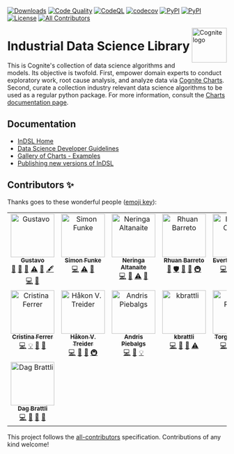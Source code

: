 [![Downloads](https://static.pepy.tech/personalized-badge/indsl?period=total&units=international_system&left_color=black&right_color=brightgreen&left_text=PyPi%20Downloads)](https://pepy.tech/project/indsl) [![Code Quality](https://github.com/cognitedata/indsl/actions/workflows/code-quality.yaml/badge.svg)](https://github.com/cognitedata/indsl/actions/workflows/code-quality.yaml) [![CodeQL](https://github.com/cognitedata/indsl/actions/workflows/codeql-analysis.yml/badge.svg)](https://github.com/cognitedata/indsl/actions/workflows/codeql-analysis.yml) [![codecov](https://codecov.io/gh/cognitedata/indsl/branch/main/graph/badge.svg?token=N63jUovh1o)](https://codecov.io/gh/cognitedata/indsl) [![PyPI](https://img.shields.io/pypi/pyversions/indsl)](https://pypi.org/project/indsl/)
[![PyPI](https://img.shields.io/pypi/v/indsl)](https://pypi.org/project/indsl/)[![License](https://img.shields.io/github/license/cognitedata/indsl)]()<!-- ALL-CONTRIBUTORS-BADGE:START - Do not remove or modify this section -->
[![All Contributors](https://img.shields.io/badge/all_contributors-15-orange.svg?style=flat-square)](#contributors-)
<!-- ALL-CONTRIBUTORS-BADGE:END -->

<a href="https://cognite.com/">
    <img src="https://github.com/cognitedata/cognite-python-docs/blob/master/img/cognite_logo.png" alt="Cognite logo" title="Cognite" align="right" height="80" />
</a>

Industrial Data Science Library
=========================================

This is Cognite's collection of data science algorithms and models. Its objective is twofold. First, empower domain
experts to conduct exploratory work, root cause analysis, and analyze data via <a href="https://charts.cogniteapp.com/" target="_blank">Cognite Charts</a>.
Second, curate a collection industry relevant data science algorithms to be used as a regular python package.
For more information, consult the <a href="https://docs.cognite.com/cdf/charts/" target="_blank">Charts documentation page</a>.

## Documentation
* [InDSL Home](https://indsl.docs.cognite.com/)
* [Data Science Developer Guidelines](https://indsl.docs.cognite.com/contribute.html)
* [Gallery of Charts - Examples](https://indsl.docs.cognite.com/auto_examples/index.html)
* [Publishing new versions of InDSL](./PUBLISHING.md)

## Contributors ✨

Thanks goes to these wonderful people ([emoji key](https://allcontributors.org/docs/en/emoji-key)):

<!-- ALL-CONTRIBUTORS-LIST:START - Do not remove or modify this section -->
<!-- prettier-ignore-start -->
<!-- markdownlint-disable -->
<table>
  <tbody>
    <tr>
      <td align="center" valign="top" width="14.28%"><a href="https://github.com/gzarruk"><img src="https://avatars.githubusercontent.com/u/24595022?v=4?s=100" width="100px;" alt="Gustavo"/><br /><sub><b>Gustavo</b></sub></a><br /><a href="https://github.com/cognitedata/indsl/commits?author=gzarruk" title="Documentation">📖</a> <a href="https://github.com/cognitedata/indsl/pulls?q=is%3Apr+reviewed-by%3Agzarruk" title="Reviewed Pull Requests">👀</a> <a href="#talk-gzarruk" title="Talks">📢</a> <a href="https://github.com/cognitedata/indsl/commits?author=gzarruk" title="Tests">⚠️</a> <a href="#data-gzarruk" title="Data">🔣</a> <a href="#content-gzarruk" title="Content">🖋</a> <a href="https://github.com/cognitedata/indsl/commits?author=gzarruk" title="Code">💻</a> <a href="#ideas-gzarruk" title="Ideas, Planning, & Feedback">🤔</a></td>
      <td align="center" valign="top" width="14.28%"><a href="https://github.com/funsim"><img src="https://avatars.githubusercontent.com/u/763150?v=4?s=100" width="100px;" alt="Simon Funke"/><br /><sub><b>Simon Funke</b></sub></a><br /><a href="https://github.com/cognitedata/indsl/commits?author=funsim" title="Code">💻</a> <a href="https://github.com/cognitedata/indsl/commits?author=funsim" title="Tests">⚠️</a> <a href="https://github.com/cognitedata/indsl/issues?q=author%3Afunsim" title="Bug reports">🐛</a></td>
      <td align="center" valign="top" width="14.28%"><a href="https://github.com/neringaalt"><img src="https://avatars.githubusercontent.com/u/8692658?v=4?s=100" width="100px;" alt="Neringa Altanaite"/><br /><sub><b>Neringa Altanaite</b></sub></a><br /><a href="https://github.com/cognitedata/indsl/commits?author=neringaalt" title="Code">💻</a> <a href="https://github.com/cognitedata/indsl/pulls?q=is%3Apr+reviewed-by%3Aneringaalt" title="Reviewed Pull Requests">👀</a> <a href="https://github.com/cognitedata/indsl/commits?author=neringaalt" title="Tests">⚠️</a> <a href="https://github.com/cognitedata/indsl/commits?author=neringaalt" title="Documentation">📖</a></td>
      <td align="center" valign="top" width="14.28%"><a href="https://www.linkedin.com/in/rhuanbarreto/"><img src="https://avatars.githubusercontent.com/u/283004?v=4?s=100" width="100px;" alt="Rhuan Barreto"/><br /><sub><b>Rhuan Barreto</b></sub></a><br /><a href="#tool-rhuanbarreto" title="Tools">🔧</a> <a href="#security-rhuanbarreto" title="Security">🛡️</a> <a href="https://github.com/cognitedata/indsl/pulls?q=is%3Apr+reviewed-by%3Arhuanbarreto" title="Reviewed Pull Requests">👀</a> <a href="#ideas-rhuanbarreto" title="Ideas, Planning, & Feedback">🤔</a> <a href="#infra-rhuanbarreto" title="Infrastructure (Hosting, Build-Tools, etc)">🚇</a></td>
      <td align="center" valign="top" width="14.28%"><a href="https://github.com/evertoncolling"><img src="https://avatars.githubusercontent.com/u/33816483?v=4?s=100" width="100px;" alt="Everton Colling"/><br /><sub><b>Everton Colling</b></sub></a><br /><a href="https://github.com/cognitedata/indsl/commits?author=evertoncolling" title="Code">💻</a> <a href="#data-evertoncolling" title="Data">🔣</a> <a href="https://github.com/cognitedata/indsl/commits?author=evertoncolling" title="Documentation">📖</a> <a href="https://github.com/cognitedata/indsl/commits?author=evertoncolling" title="Tests">⚠️</a></td>
      <td align="center" valign="top" width="14.28%"><a href="https://github.com/redzarosliCognite"><img src="https://avatars.githubusercontent.com/u/91888036?v=4?s=100" width="100px;" alt="redzarosliCognite"/><br /><sub><b>redzarosliCognite</b></sub></a><br /><a href="https://github.com/cognitedata/indsl/commits?author=redzarosliCognite" title="Code">💻</a> <a href="https://github.com/cognitedata/indsl/pulls?q=is%3Apr+reviewed-by%3AredzarosliCognite" title="Reviewed Pull Requests">👀</a> <a href="#ideas-redzarosliCognite" title="Ideas, Planning, & Feedback">🤔</a> <a href="https://github.com/cognitedata/indsl/commits?author=redzarosliCognite" title="Documentation">📖</a> <a href="#example-redzarosliCognite" title="Examples">💡</a> <a href="#question-redzarosliCognite" title="Answering Questions">💬</a> <a href="#userTesting-redzarosliCognite" title="User Testing">📓</a></td>
      <td align="center" valign="top" width="14.28%"><a href="https://github.com/MortGron"><img src="https://avatars.githubusercontent.com/u/42722577?v=4?s=100" width="100px;" alt="Morten Grønbech"/><br /><sub><b>Morten Grønbech</b></sub></a><br /><a href="https://github.com/cognitedata/indsl/commits?author=MortGron" title="Code">💻</a> <a href="#example-MortGron" title="Examples">💡</a> <a href="https://github.com/cognitedata/indsl/commits?author=MortGron" title="Documentation">📖</a> <a href="https://github.com/cognitedata/indsl/pulls?q=is%3Apr+reviewed-by%3AMortGron" title="Reviewed Pull Requests">👀</a> <a href="#question-MortGron" title="Answering Questions">💬</a> <a href="#ideas-MortGron" title="Ideas, Planning, & Feedback">🤔</a></td>
    </tr>
    <tr>
      <td align="center" valign="top" width="14.28%"><a href="https://github.com/Anitsirc22"><img src="https://avatars.githubusercontent.com/u/38993790?v=4?s=100" width="100px;" alt="Cristina Ferrer"/><br /><sub><b>Cristina Ferrer</b></sub></a><br /><a href="https://github.com/cognitedata/indsl/commits?author=Anitsirc22" title="Code">💻</a> <a href="#example-Anitsirc22" title="Examples">💡</a> <a href="#ideas-Anitsirc22" title="Ideas, Planning, & Feedback">🤔</a> <a href="https://github.com/cognitedata/indsl/pulls?q=is%3Apr+reviewed-by%3AAnitsirc22" title="Reviewed Pull Requests">👀</a></td>
      <td align="center" valign="top" width="14.28%"><a href="http://treiderphoto.com"><img src="https://avatars.githubusercontent.com/u/8521241?v=4?s=100" width="100px;" alt="Håkon V. Treider"/><br /><sub><b>Håkon V. Treider</b></sub></a><br /><a href="https://github.com/cognitedata/indsl/commits?author=haakonvt" title="Code">💻</a> <a href="https://github.com/cognitedata/indsl/pulls?q=is%3Apr+reviewed-by%3Ahaakonvt" title="Reviewed Pull Requests">👀</a> <a href="#ideas-haakonvt" title="Ideas, Planning, & Feedback">🤔</a> <a href="#infra-haakonvt" title="Infrastructure (Hosting, Build-Tools, etc)">🚇</a></td>
      <td align="center" valign="top" width="14.28%"><a href="https://github.com/KeepFloyding"><img src="https://avatars.githubusercontent.com/u/29730122?v=4?s=100" width="100px;" alt="Andris Piebalgs"/><br /><sub><b>Andris Piebalgs</b></sub></a><br /><a href="https://github.com/cognitedata/indsl/commits?author=KeepFloyding" title="Code">💻</a> <a href="https://github.com/cognitedata/indsl/pulls?q=is%3Apr+reviewed-by%3AKeepFloyding" title="Reviewed Pull Requests">👀</a> <a href="#example-KeepFloyding" title="Examples">💡</a></td>
      <td align="center" valign="top" width="14.28%"><a href="https://github.com/kbrattli"><img src="https://avatars.githubusercontent.com/u/45734104?v=4?s=100" width="100px;" alt="kbrattli"/><br /><sub><b>kbrattli</b></sub></a><br /><a href="https://github.com/cognitedata/indsl/commits?author=kbrattli" title="Code">💻</a> <a href="https://github.com/cognitedata/indsl/commits?author=kbrattli" title="Documentation">📖</a> <a href="#maintenance-kbrattli" title="Maintenance">🚧</a> <a href="https://github.com/cognitedata/indsl/commits?author=kbrattli" title="Tests">⚠️</a></td>
      <td align="center" valign="top" width="14.28%"><a href="https://github.com/truden-dev"><img src="https://avatars.githubusercontent.com/u/75366038?v=4?s=100" width="100px;" alt="Torgeir Ruden"/><br /><sub><b>Torgeir Ruden</b></sub></a><br /><a href="https://github.com/cognitedata/indsl/commits?author=truden-dev" title="Code">💻</a> <a href="https://github.com/cognitedata/indsl/commits?author=truden-dev" title="Documentation">📖</a> <a href="https://github.com/cognitedata/indsl/pulls?q=is%3Apr+reviewed-by%3Atruden-dev" title="Reviewed Pull Requests">👀</a> <a href="https://github.com/cognitedata/indsl/commits?author=truden-dev" title="Tests">⚠️</a></td>
      <td align="center" valign="top" width="14.28%"><a href="https://github.com/VebjornG"><img src="https://avatars.githubusercontent.com/u/11941626?v=4?s=100" width="100px;" alt="Vebjørn Gilberg"/><br /><sub><b>Vebjørn Gilberg</b></sub></a><br /><a href="https://github.com/cognitedata/indsl/commits?author=VebjornG" title="Code">💻</a> <a href="https://github.com/cognitedata/indsl/commits?author=VebjornG" title="Documentation">📖</a> <a href="https://github.com/cognitedata/indsl/pulls?q=is%3Apr+reviewed-by%3AVebjornG" title="Reviewed Pull Requests">👀</a> <a href="https://github.com/cognitedata/indsl/commits?author=VebjornG" title="Tests">⚠️</a></td>
      <td align="center" valign="top" width="14.28%"><a href="https://github.com/gunnarstaff"><img src="https://avatars.githubusercontent.com/u/42993124?v=4?s=100" width="100px;" alt="Gunnar Andreas Staff"/><br /><sub><b>Gunnar Andreas Staff</b></sub></a><br /><a href="https://github.com/cognitedata/indsl/commits?author=gunnarstaff" title="Code">💻</a> <a href="https://github.com/cognitedata/indsl/commits?author=gunnarstaff" title="Documentation">📖</a> <a href="#ideas-gunnarstaff" title="Ideas, Planning, & Feedback">🤔</a> <a href="https://github.com/cognitedata/indsl/commits?author=gunnarstaff" title="Tests">⚠️</a></td>
    </tr>
    <tr>
      <td align="center" valign="top" width="14.28%"><a href="https://github.com/dbrattli"><img src="https://avatars.githubusercontent.com/u/849479?v=4?s=100" width="100px;" alt="Dag Brattli"/><br /><sub><b>Dag Brattli</b></sub></a><br /><a href="https://github.com/cognitedata/indsl/commits?author=dbrattli" title="Code">💻</a> <a href="https://github.com/cognitedata/indsl/pulls?q=is%3Apr+reviewed-by%3Adbrattli" title="Reviewed Pull Requests">👀</a> <a href="#ideas-dbrattli" title="Ideas, Planning, & Feedback">🤔</a> <a href="#maintenance-dbrattli" title="Maintenance">🚧</a></td>
    </tr>
  </tbody>
</table>

<!-- markdownlint-restore -->
<!-- prettier-ignore-end -->

<!-- ALL-CONTRIBUTORS-LIST:END -->

This project follows the [all-contributors](https://github.com/all-contributors/all-contributors) specification. Contributions of any kind welcome!
